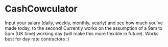 # CashCowculator
Input your salary (daily, weekly, monthly, yearly) and see how much you've made today, to the second!
Currently works on the assumption of a 9am to 5pm (UK time) working day (will make this more flexible in future).
Works best for day rate contractors :)

